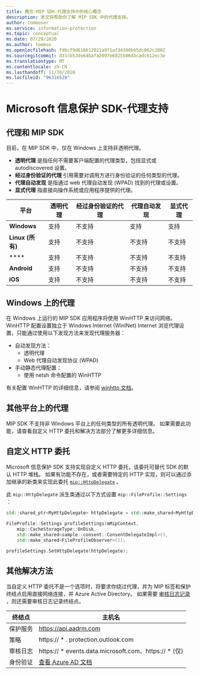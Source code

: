 ```yaml
---
title: 概念-MIP SDK-代理支持中的核心概念
description: 本文将帮助你了解 MIP SDK 中的代理支持。
author: tommoser
ms.service: information-protection
ms.topic: conceptual
ms.date: 07/29/2020
ms.author: tommos
ms.openlocfilehash: fdbcf9d618612021a971af34380b65dc062c2802
ms.sourcegitcommit: d31cb53de64bafa2097e682550645cadc612ec3e
ms.translationtype: MT
ms.contentlocale: zh-CN
ms.lasthandoff: 11/30/2020
ms.locfileid: "96316528"
---
```

# <a name="microsoft-information-protection-sdk---proxy-support"></a>Microsoft 信息保护 SDK-代理支持

## <a name="proxies-and-the-mip-sdk"></a>代理和 MIP SDK

目前，在 MIP SDK 中，仅在 Windows 上支持非透明代理。

* **透明代理** 是指任何不需要客户端配置的代理类型，包括显式或 autodiscovered 设置。
* **经过身份验证的代理** 引用需要对调用方进行身份验证的任何类型的代理。
* **代理自动发现** 是指通过 web 代理自动发现 (WPAD) 找到的代理或设置。
* **显式代理** 指直接向操作系统或应用程序提供的代理。
  
| 平台        | 透明代理 | 经过身份验证的代理 | 代理自动发现 | 显式代理 |
| --------------- | ----------------- | --------------------- | -------------------- | -------------- |
| **Windows**     | 支持         | 不支持         | 支持            | 支持      |
| **Linux (所有)** | 支持         | 不支持         | 不支持        | 不支持  |
| ****       | 支持         | 不支持         | 不支持        | 不支持  |
| **Android**     | 支持         | 不支持         | 不支持        | 不支持  |
| **iOS**         | 支持         | 不支持         | 不支持        | 不支持  |

## <a name="proxies-on-windows"></a>Windows 上的代理

在 Windows 上运行的 MIP SDK 应用程序将使用 WinHTTP 来访问网络。 WinHTTP 配置设置独立于 Windows Internet (WinINet) Internet 浏览代理设置，只能通过使用以下发现方法来发现代理服务器：

* 自动发现方法：
  * 透明代理
  * Web 代理自动发现协议 (WPAD) 
* 手动静态代理配置：
  * 使用 netsh 命令配置的 WinHTTP

有关配置 WinHTTP 的详细信息，请参阅 [winhttp 文档](/windows/win32/winhttp/winhttp-start-page)。

## <a name="proxies-on-other-platforms"></a>其他平台上的代理

MIP SDK 不支持非 Windows 平台上的任何类型的所有透明代理。 如果需要此功能，请查看自定义 HTTP 委托和解决方法部分了解更多详细信息。

## <a name="custom-http-delegate"></a>自定义 HTTP 委托

Microsoft 信息保护 SDK 支持实现自定义 HTTP 委托，该委托可替代 SDK 的默认 HTTP 堆栈。 如果有功能不存在，或者需要特定的 HTTP 实现，则可以通过添加继承的新类来实现此委托 [`mip::HttpDelegate`](./reference/class_mip_httpdelegate.md) 。

此 `mip::HttpDelegate` 派生类通过以下方式设置 `mip::FileProfile::Settings` ：

```cpp
std::shared_ptr<MyHttpDelegate> httpDelegate = std::make_shared<MyHttpDelegate>();
            
FileProfile::Settings profileSettings(mMipContext,
    mip::CacheStorageType::OnDisk,
    std::make_shared<sample::consent::ConsentDelegateImpl>(),
    std::make_shared<FileProfileObserver>());

profileSettings.SetHttpDelegate(httpDelegate);
```

## <a name="other-workarounds"></a>其他解决方法

当自定义 HTTP 委托不是一个选项时，将要求你绕过代理，并为 MIP 标签和保护终结点启用直接网络连接，并 Azure Active Directory。 如果需要 [审核日志记录](/azure/information-protection/reports-aip) ，则还需要审核日志记录终结点。

| 终结点           | 主机名                                                                                                                                                                |
| ------------------ | ----------------------------------------------------------------------------------------------------------------------------------------------------------------------- |
| 保护服务 | https://api.aadrm.com                                                                                                                                                   |
| 策略             | https:// \* . protection.outlook.com                                                                                                                                       |
| 审核日志      | https:// \* events.data.microsoft.com、https:// \* (仅)                                                                                           |
| 身份验证     | [查看 Azure AD 文档](/azure/active-directory/develop/authentication-national-cloud#azure-ad-authentication-endpoints) |